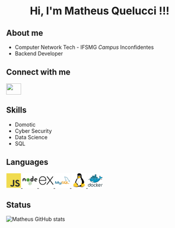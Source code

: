 
<h1 align="center">Hi, I'm Matheus Quelucci !!!</h1>

<h2>About me</h2>
<ul>
  <li>Computer Network Tech - IFSMG <i>Campus</i> Inconfidentes</li>
  <li>Backend Developer</li>
</ul>

<h2>Connect with me</h2>
<div>
  <a href="https://www.linkedin.com/in/matheus-quelucci-de-almeida/" target="blank">
    <img align="center" src="https://raw.githubusercontent.com/rahuldkjain/github-profile-readme-generator/master/src/images/icons/Social/linked-in-alt.svg" height="30px" width="40px"/>
  </a>
</div>


<h2>Skills</h2>
<ul>
  <li>Domotic</li>
  <li>Cyber Security</li>
  <li>Data Science</li>
  <li>SQL</li>
</ul>

<h2>Languages</h2>
<div>
  <a href="https://developer.mozilla.org/en-US/docs/Web/JavaScript" target="blank">
    <img src="https://raw.githubusercontent.com/devicons/devicon/master/icons/javascript/javascript-original.svg" alt="javascript" width="40px" height="40px"/>
  </a>
  <a href="https://nodejs.org" target="blank">
    <img src="https://raw.githubusercontent.com/devicons/devicon/master/icons/nodejs/nodejs-original-wordmark.svg" alt="nodejs" width="40px" height="40px"/>
  </a>
  <a href="https://expressjs.com" target="blank">
    <img src="https://raw.githubusercontent.com/devicons/devicon/master/icons/express/express-original.svg" alt="express" width="40px" height="40px"/>
  </a>
  <a href="https://www.mysql.com/" target="blank">
    <img src="https://raw.githubusercontent.com/devicons/devicon/master/icons/mysql/mysql-original-wordmark.svg" alt="mysql" width="40px" height="40px"/>
  </a>
  <a href="https://www.linux.org/" target="blank">
    <img src="https://raw.githubusercontent.com/devicons/devicon/master/icons/linux/linux-original.svg" alt="linux" width="40px" height="40px"/>
  </a>
  <a href="https://www.docker.com/" target="blank">
    <img src="https://raw.githubusercontent.com/devicons/devicon/master/icons/docker/docker-original-wordmark.svg" alt="docker" width="40px" height="40px"/>
  </a>
</div>

<h2>Status</h2>

![Matheus GitHub stats](https://github-readme-stats.vercel.app/api?username=mquelucci&show_icons=true&theme=tokyonight&count_private=true)
